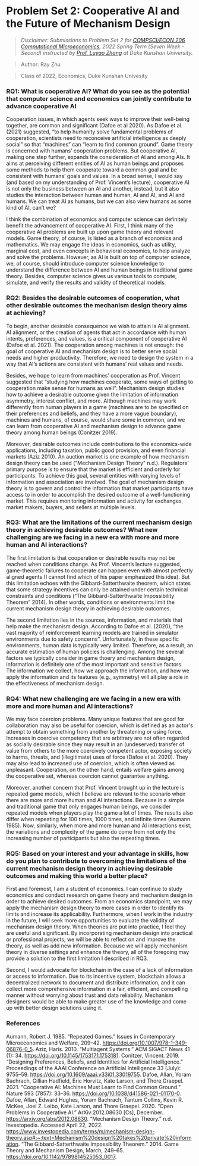 # Problem Set 2: Cooperative AI and the Future of Mechanism Design
> *Disclaimer: Submissions to Problem Set 2 for [COMPSCI/ECON 206 Computational Microeconomics](https://ce.pubpub.org/), 2022 Spring Term (Seven Week - Second) instructed by [Prof. Luyao Zhang](http://scholars.duke.edu/person/luyao.zhang) at Duke Kunshan University.*


> Author: Ray Zhu

> Class of 2022, Economics, Duke Kunshan Univesity

### RQ1: What is cooperative AI? What do you see as the potential that computer science and economics can jointly contribute to advance cooperative AI

Cooperation issues, in which agents seek ways to improve their well-being together, are common and significant (Dafoe et al 2020). As Dafoe et al. (2021) suggested, “to help humanity solve fundamental problems of cooperation, scientists need to reconceive artificial intelligence as deeply social” so that “machines” can “learn to find common ground”. Game theory is concerned with humans’ cooperation problems. But cooperative AI, making one step further, expands the consideration of AI and among AIs. It aims at perceiving different entities of AI as human beings and proposes some methods to help them cooperate toward a common goal and be consistent with humans’ goals and values. In a broad sense, I would say (and based on my understanding of Prof. Vincent’s lecture), cooperative AI is not only the business between an AI and another, instead, but it also studies the interaction between human and human, AI and AI, and AI and humans. We can treat AI as humans, but we can also view humans as some kind of AI, can’t we? 

I think the combination of economics and computer science can definitely benefit the advancement of cooperative AI. First, I think many of the cooperative AI problems are built up upon game theory and relevant models. Game theory, of course, is listed as a branch of economics and mathematics. We may engage the ideas in economics, such as utility, marginal cost, and even concepts in behavioral economics, to help analyze and solve the problems. However, as AI is built on top of computer science, we, of course, should introduce computer science knowledge to understand the difference between AI and human beings in traditional game theory. Besides, computer science gives us various tools to compute, simulate, and verify the results and validity of theoretical models.


### RQ2: Besides the desirable outcomes of cooperation, what other desirable outcomes the mechanism design theory aims at achieving?

To begin, another desirable consequence we wish to attain is AI alignment. AI alignment, or the creation of agents that act in accordance with human intents, preferences, and values, is a critical component of cooperative AI (Dafoe et al. 2021). The cooperation among machines is not enough: the goal of cooperative AI and mechanism design is to better serve social needs and higher productivity. Therefore, we need to design the system in a way that AI’s actions are consistent with humans’ real values and needs.

Besides, we hope to learn from machines’ cooperation as Prof. Vincent suggested that “studying how machines cooperate, some ways of getting to cooperation make sense for humans as well”. Mechanism design studies how to achieve a desirable outcome given the limitation of information asymmetry, interest conflict, and more. Although machines may work differently from human players in a game (machines are to be specified on their preferences and beliefs, and they have a more vague boundary), machines and humans, of course, would share some in common, and we can learn from cooperative AI and mechanism design to advance game theory among human beings (Conitzer 2019).

Moreover, desirable outcomes include contributions to the economics-wide applications, including taxation, public good provision, and even financial markets (Aziz 2010). An auction market is one example of how mechanism design theory can be used (“Mechanism Design Theory” n.d.). Regulators’ primary purpose is to ensure that the market is efficient and orderly for participants. To achieve this goal, several entities with varying levels of information and association are involved. The goal of mechanism design theory is to govern and control the information that market participants have access to in order to accomplish the desired outcome of a well-functioning market. This requires monitoring information and activity for exchanges, market makers, buyers, and sellers at multiple levels.


### RQ3: What are the limitations of the current mechanism design theory in achieving desirable outcomes? What new challenging are we facing in a new era with more and more human and AI interactions?

The first limitation is that cooperation or desirable results may not be reached when conditions change. As Prof. Vincent’s lecture suggested, game-theoretic failures to cooperate can happen even with almost perfectly aligned agents (I cannot find which of his paper emphasized this idea). But this limitation echoes with the Gibbard-Satterthwaite theorem, which states that some strategy incentives can only be attained under certain technical constraints and conditions (“The Gibbard-Satterthwaite Impossibility Theorem” 2014). In other words, conditions or environments limit the current mechanism design theory in achieving desirable outcomes.

The second limitation lies in the sources, information, and materials that help make the mechanism design. According to Dafoe et al. (2020), “the vast majority of reinforcement learning models are trained in simulator environments due to safety concerns”. Unfortunately, in these specific environments, human data is typically very limited. Therefore, as a result, an accurate estimation of human policies is challenging. Among the several factors we typically consider in game thoery and mechanism design, information is definitely one of the most important and sensitive factors. The information we collect, how we approach the information, and how we apply the information and its features (e.g., symmetry) will all play a role in the effectiveness of mechanism design.

### RQ4: What new challenging are we facing in a new era with more and more human and AI interactions?

We may face coercion problems. Many unique features that are good for collaboration may also be useful for coercion, which is defined as an actor's attempt to obtain something from another by threatening or using force. Increases in coercive competency that are arbitrary are not often regarded as socially desirable since they may result in an (undeserved) transfer of value from others to the more coercively competent actor, exposing society to harms, threats, and (illegitimate) uses of force (Dafoe et al. 2020). They may also lead to increased use of coercion, which is often viewed as unpleasant. Cooperation, on the other hand, entails welfare gains among the cooperative set, whereas coercion cannot guarantee anything.

Moreover, another concern that Prof. Vincent brought up in the lecture is repeated game models, which I believe are relevant to the scenario when there are more and more human and AI interactions. Because in a simple and traditional game that only engages human beings, we consider repeated models when players play the game a lot of times. The results also differ when repeating for 100 times, 1000 times, and infinite times (Aumann 1985). Now, similarly, when more and more human and AI interactions exist, the variations and complexity of the game do come from not only the increasing number of participants but also the repeating times. 

### RQ5: Based on your interest and your advantage in skills, how do you plan to contribute to overcoming the limitations of the current mechanism design theory in achieving desirable outcomes and making this world a better place?

First and foremost, I am a student of economics. I can continue to study economics and conduct research on game theory and mechanism design in order to achieve desired outcomes. From an economics standpoint, we may apply the mechanism design theory to more cases in order to identify its limits and increase its applicability. Furthermore, when I work in the industry in the future, I will seek more opportunities to evaluate the validity of mechanism design theory. When theories are put into practice, I feel they are useful and significant. By incorporating mechanism design into practical or professional projects, we will be able to reflect on and improve the theory, as well as add new information. Because we will apply mechanism theory in diverse settings and enhance the theory, all of the foregoing may provide a solution to the first limitation I described in RQ3.

Second, I would advocate for blockchain in the case of a lack of information or access to information. Due to its incentive system, blockchain allows a decentralized network to document and distribute information, and it can collect more comprehensive information in a fair, efficient, and compelling manner without worrying about trust and data reliability. Mechanism designers would be able to make greater use of the knowledge and come up with better design solutions using it.


### References

Aumann, Robert J. 1985. “Repeated Games.” Issues in Contemporary Microeconomics and Welfare, 209–42. https://doi.org/10.1007/978-1-349-06876-0_5.
Aziz, Haris. 2010. “Multiagent Systems.” ACM SIGACT News 41 (1): 34. https://doi.org/10.1145/1753171.1753181.
Conitzer, Vincent. 2019. “Designing Preferences, Beliefs, and Identities for Artificial Intelligence.” Proceedings of the AAAI Conference on Artificial Intelligence 33 (July): 9755–59. https://doi.org/10.1609/aaai.v33i01.33019755.
Dafoe, Allan, Yoram Bachrach, Gillian Hadfield, Eric Horvitz, Kate Larson, and Thore Graepel. 2021. “Cooperative AI: Machines Must Learn to Find Common Ground.” Nature 593 (7857): 33–36. https://doi.org/10.1038/d41586-021-01170-0.
Dafoe, Allan, Edward Hughes, Yoram Bachrach, Tantum Collins, Kevin R. McKee, Joel Z. Leibo, Kate Larson, and Thore Graepel. 2020. “Open Problems in Cooperative AI.” ArXiv:2012.08630 [Cs], December. https://arxiv.org/abs/2012.08630.
“Mechanism Design Theory.” n.d. Investopedia. Accessed April 22, 2022. https://www.investopedia.com/terms/m/mechanism-design-theory.asp#:~:text=Mechanism%20design%20takes%20private%20information.
“The Gibbard-Satterthwaite Impossibility Theorem.” 2014. Game Theory and Mechanism Design, March, 249–65. https://doi.org/10.1142/9789814525053_0017.
